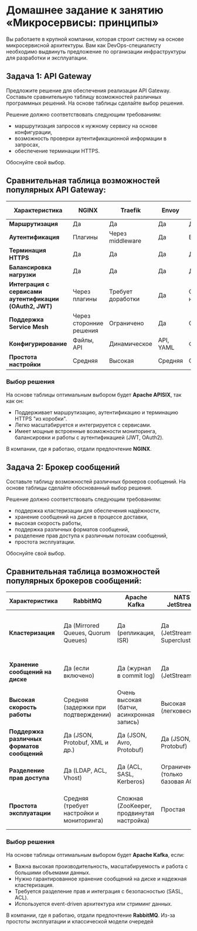 
# Домашнее задание к занятию «Микросервисы: принципы»

Вы работаете в крупной компании, которая строит систему на основе микросервисной архитектуры.
Вам как DevOps-специалисту необходимо выдвинуть предложение по организации инфраструктуры для разработки и эксплуатации.

## Задача 1: API Gateway 

Предложите решение для обеспечения реализации API Gateway. Составьте сравнительную таблицу возможностей различных программных решений. На основе таблицы сделайте выбор решения.

Решение должно соответствовать следующим требованиям:
- маршрутизация запросов к нужному сервису на основе конфигурации,
- возможность проверки аутентификационной информации в запросах,
- обеспечение терминации HTTPS.

Обоснуйте свой выбор.

## Cравнительная таблица возможностей популярных API Gateway:  

| Характеристика          | NGINX | Traefik | Envoy | HAProxy | Apache APISIX |
|------------------------|---------------|---------|-------|---------|---------------|
| **Маршрутизация**      | Да | Да | Да | Да | Да |
| **Аутентификация**     | Плагины | Через middleware | Да | Вручную | Да |
| **Терминация HTTPS**   | Да | Да | Да | Да | Да |
| **Балансировка нагрузки** | Да | Да | Да | Да | Да |
| **Интеграция с сервисами аутентификации (OAuth2, JWT)** | Через плагины | Требует доработки | Да | Сложная настройка | Да |
| **Поддержка Service Mesh** | Через сторонние решения | Ограничено | Да | Ограничено | Да |
| **Конфигурирование** | Файлы, API| Динамическое | API, YAML | Файлы | API, YAML |
| **Простота настройки** | Средняя | Высокая | Средняя | Средняя | Средняя |

### Выбор решения
На основе таблицы оптимальным выбором будет **Apache APISIX**, так как он:  
- Поддерживает маршрутизацию, аутентификацию и терминацию HTTPS "из коробки".
- Легко масштабируется и интегрируется с сервисами.
- Имеет мощные встроенные возможности мониторинга, балансировки и работы с аутентификацией (JWT, OAuth2).

В компании, где я работаю, отдали предпочтение **NGINX**.

## Задача 2: Брокер сообщений

Составьте таблицу возможностей различных брокеров сообщений. На основе таблицы сделайте обоснованный выбор решения.

Решение должно соответствовать следующим требованиям:
- поддержка кластеризации для обеспечения надёжности,
- хранение сообщений на диске в процессе доставки,
- высокая скорость работы,
- поддержка различных форматов сообщений,
- разделение прав доступа к различным потокам сообщений,
- простота эксплуатации.

Обоснуйте свой выбор.

## Cравнительная таблица возможностей популярных брокеров сообщений:  

| Характеристика                     | RabbitMQ          | Apache Kafka      | NATS JetStream  | ActiveMQ Artemis | Redis Streams |
|-------------------------------------|-------------------|-------------------|-----------------|------------------|---------------|
| **Кластеризация**                   | Да (Mirrored Queues, Quorum Queues) | Да (репликация, ISR) | Да (JetStream, Supercluster) | Да (Master-Slave, Network of Brokers) | Да (Sentinel, Cluster Mode) |
| **Хранение сообщений на диске**      | Да (если включено) | Да (журнал в commit log) | Да (JetStream) | Да (Journal + KahaDB) | Да (RDB/AOF) |
| **Высокая скорость работы**          | Средняя (задержки при подтверждении) | Очень высокая (батчи, асинхронная запись) | Высокая (легковесный) | Средняя | Высокая (но не для больших объемов) |
| **Поддержка различных форматов сообщений** | Да (JSON, Protobuf, XML и др.) | Да (JSON, Avro, Protobuf) | Да (JSON, Protobuf) | Да (JSON, XML, Protobuf) | Да (JSON, MsgPack) |
| **Разделение прав доступа**          | Да (LDAP, ACL, Vhost) | Да (ACL, SASL, Kerberos) | Ограниченно (только базовая ACL) | Да (JAAS, LDAP, ACL) | Ограниченно (простые ACL) |
| **Простота эксплуатации**            | Средняя (требует настройки и мониторинга) | Сложная (ZooKeeper, продвинутая настройка) | Простая | Средняя (но проще, чем Kafka) | Очень простая |


### Выбор решения  
На основе таблицы оптимальным выбором будет **Apache Kafka**, если:  
- Важна высокая производительность, масштабируемость и работа с большими объемами данных.  
- Нужно гарантированное хранение сообщений на диске и надежная кластеризация.  
- Требуется разделение прав и интеграция с безопасностью (SASL, ACL).  
- Используется event-driven архитектура или стриминг данных.  

В компании, где я работаю, отдали предпочтение **RabbitMQ**. Из-за простоты эксплуатации и классической модели очередей